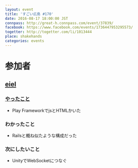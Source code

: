 ```yaml
---
layout: event
title: 'すごい広島 #170'
date: 2016-08-17 18:00:00 JST
connpass: http://great-h.connpass.com/event/37839/
facebook: https://www.facebook.com/events/1736447953295573/
togetter: http://togetter.com/li/1013444
place: shakehands
categories: events
---
```


# 参加者

## [eiel](http://eiel.info/)

### [やったこと](https://github.com/great-h/great-h.github.io/issues/1832)

* Play FrameworkでjsとHTMLかいた

### わかったこと

* Railsと概ね似たような構成だった

### 次にしたいこと

* UnityでWebSocketにつなぐ
